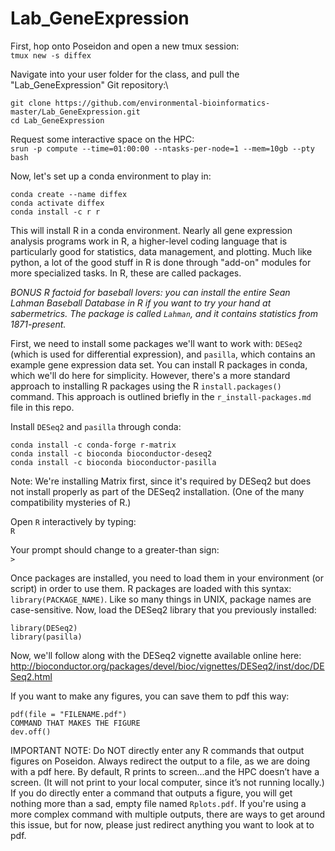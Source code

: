 # Lab_GeneExpression

First, hop onto Poseidon and open a new tmux session:\
`tmux new -s diffex`

Navigate into your user folder for the class, and pull the "Lab_GeneExpression" Git repository:\
```
git clone https://github.com/environmental-bioinformatics-master/Lab_GeneExpression.git
cd Lab_GeneExpression
```

Request some interactive space on the HPC:\
`srun -p compute --time=01:00:00 --ntasks-per-node=1 --mem=10gb --pty bash` 

Now, let's set up a conda environment to play in:

```
conda create --name diffex
conda activate diffex
conda install -c r r
```

This will install R in a conda environment. Nearly all gene expression analysis programs work in R, a higher-level coding language that is particularly good for statistics, data management, and plotting. Much like python, a lot of the good stuff in R is done through "add-on" modules for more specialized tasks. In R, these are called packages.

*BONUS R factoid for baseball lovers: you can install the entire Sean Lahman Baseball Database in R if you want to try your hand at sabermetrics. The package is called `Lahman`, and it contains statistics from 1871-present.*

First, we need to install some packages we'll want to work with: `DESeq2` (which is used for differential expression), and `pasilla`, which contains an example gene expression data set. You can install R packages in conda, which we'll do here for simplicity. However, there's a more standard approach to installing R packages using the R `install.packages()` command. This approach is outlined briefly in the `r_install-packages.md` file in this repo.

Install `DESeq2` and `pasilla` through conda:

```
conda install -c conda-forge r-matrix
conda install -c bioconda bioconductor-deseq2
conda install -c bioconda bioconductor-pasilla
```

Note: We're installing Matrix first, since it's required by DESeq2 but does not install properly as part of the DESeq2 installation. (One of the many compatibility mysteries of R.)

Open `R` interactively by typing:\
`R`

Your prompt should change to a greater-than sign:\
`>`

Once packages are installed, you need to load them in your environment (or script) in order to use them. R packages are loaded with this syntax: `library(PACKAGE_NAME)`. Like so many things in UNIX, package names are case-sensitive. Now, load the DESeq2 library that you previously installed:

```
library(DESeq2)
library(pasilla)
```

Now, we'll follow along with the DESeq2 vignette available online here:\
http://bioconductor.org/packages/devel/bioc/vignettes/DESeq2/inst/doc/DESeq2.html

If you want to make any figures, you can save them to pdf this way:

```
pdf(file = "FILENAME.pdf")
COMMAND THAT MAKES THE FIGURE
dev.off()
```

IMPORTANT NOTE: Do NOT directly enter any R commands that output figures on Poseidon. Always redirect the output to a file, as we are doing with a pdf here. By default, R prints to screen...and  the HPC doesn’t have a screen. (It will not print to your local computer, since it’s not running locally.) If you do directly enter a command that outputs a figure, you will get nothing more than a sad, empty file named `Rplots.pdf`. If you're using a more complex command with multiple outputs, there are ways to get around this issue, but for now, please just redirect anything you want to look at to pdf.







